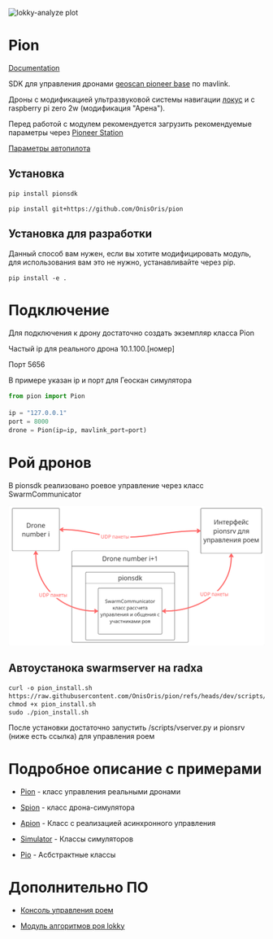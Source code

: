 ![lokky-analyze plot](https://github.com/OnisOris/pion/blob/dev/docs/img/swarm_figure.gif)

# Pion

[Documentation](https://onisoris.github.io/pion/)

SDK для управления дронами [geoscan pioneer base](https://geoscan.education/pioneer-base) по mavlink.

Дроны с модификацией ультразвуковой системы навигации [локус](https://www.geoscan.ru/ru/products/pioneer/locus) и
с raspberry pi zero 2w (модификация "Арена").

Перед работой с модулем рекомендуется загрузить рекомендуемые параметры через [Pioneer Station](https://docs.geoscan.ru/pioneer/instructions/applications/pioneer_station/pioneer_station_main.html)

[Параметры автопилота](./scripts/parameters.txt)

## Установка

```shell
pip install pionsdk
```

```shell
pip install git+https://github.com/OnisOris/pion
```


## Установка для разработки
Данный способ вам нужен, если вы хотите модифицировать модуль, для использования вам это не нужно,
устанавливайте через pip.

```shell
pip install -e .
```

# Подключение
Для подключения к дрону достаточно создать экземпляр класса Pion

Частый ip для реального дрона 10.1.100.[номер]

Порт 5656

В примере указан ip и порт для Геоскан симулятора
```python
from pion import Pion

ip = "127.0.0.1"
port = 8000
drone = Pion(ip=ip, mavlink_port=port)
```

# Рой дронов

В pionsdk реализовано роевое управление через класс SwarmCommunicator

![SchemeImg](https://github.com/OnisOris/pion/blob/dev/docs/img/swarm_scheme.png)


## Автоустанока swarmserver на radxa

```
curl -o pion_install.sh https://raw.githubusercontent.com/OnisOris/pion/refs/heads/dev/scripts/pion_swarm_radxa_install.sh
chmod +x pion_install.sh
sudo ./pion_install.sh
```

После установки достаточно запустить /scripts/vserver.py и pionsrv (ниже есть ссылка) для управления роем


# Подробное описание с примерами

- [Pion](docs/pion.md) - класс управления реальными дронами

- [Spion](docs/spion.md) - класс дрона-симулятора

- [Apion](docs/apion.md) - Класс с реализацией асинхронного управления

- [Simulator](docs/simulator.md) - Классы симуляторов

- [Pio](docs/pio.md) - Асбстрактные классы


# Дополнительно ПО

- [Консоль управления роем](https://github.com/OnisOris/pionsrv)

- [Модуль алгоритмов роя lokky](https://github.com/OnisOris/lokky)
